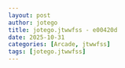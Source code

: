 ```yaml
---
layout: post
author: jotego
title: jotego.jtwwfss - e00420d
date: 2025-10-31
categories: [Arcade, jtwwfss]
tags: [jotego.jtwwfss]
---
```



